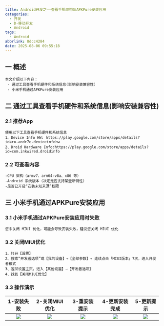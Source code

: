 ```yaml
---
title: Android开发之——查看手机架构及APKPure安装应用
categories:
  - 开发
  - D-移动开发
  - Android
tags:
  - Android
abbrlink: 8dcc4284
date: 2025-08-06 09:55:18
---
```

## 一 概述

```
本文介绍以下内容：
 - 通过工具查看手机硬件和系统信息(影响安装兼容性)
 - 小米手机通过APKPure安装应用
```

<!--more-->

## 二 通过工具查看手机硬件和系统信息(影响安装兼容性)

### 2.1 推荐App

```
使用以下工具查看手机硬件和系统信息
1、Device Info HW: https://play.google.com/store/apps/details?id=ru.andr7e.deviceinfohw
2、Droid Hardware Info:https://play.google.com/store/apps/details?id=com.inkwired.droidinfo
```

### 2.2 可查看内容

```
-CPU 架构（armv7、arm64-v8a、x86 等）
-Android 系统版本（决定是否支持某些新特性）
-是否已开启“安装未知来源”权限
```

## 三 小米手机通过APKPure安装应用

### 3.1 小米手机通过APKPure安装应用时失败

```
您未关闭 MIUI 优化，可能会导致安装失败，建议您关闭 MIUI 优化
```

### 3.2 关闭MIUI优化

```
1、打开【设置】
2、搜索“开发者选项”或【我的设备】→【全部参数】→ 连续点击「MIUI版本」7次，进入开发者模式
3、返回设置主页，进入【其他设置】→【开发者选项】
4、找到【关闭MIUI优化】
```

### 3.3 操作演示

| 1-安装失败 | 2-关闭MIUI优化 | 3-重安装提示 | 4-更新安装完成 | 5-更新提示 |
| :--------: | :------------: | :----------: | :------------: | :--------: |
|   ![][1]   |     ![][2]     |    ![][3]    |     ![][4]     |   ![][5]   |



[1]:https://cdn.jsdelivr.net/gh/PGzxc/CDN/blog-android/android-apkpure-install-error-1.png
[2]:https://cdn.jsdelivr.net/gh/PGzxc/CDN/blog-android/android-apkpure-miui-close-2.png
[3]:https://cdn.jsdelivr.net/gh/PGzxc/CDN/blog-android/android-apkpure-update-app-3.png
[4]:https://cdn.jsdelivr.net/gh/PGzxc/CDN/blog-android/android-apkpure-install-4.png
[5]:https://cdn.jsdelivr.net/gh/PGzxc/CDN/blog-android/android-apkpure-update-5.png